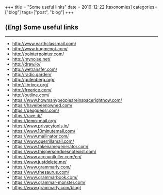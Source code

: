 +++
title = "Some useful links"
date = 2019-12-22
[taxonomies]
categories=["blog"]
tags=["post", "blog"]
+++

## (*Eng*) Some useful links
---
- http://www.earthclassmail.com/
- http://www.bugmenot.com/
- http://pointerpointer.com/
- http://mynoise.net/
- http://draw.io/
- http://wetransfer.com/
- http://radio.garden/
- http://gutenberg.org/
- http://librivox.org/
- http://freerice.com/
- http://outline.com/
- https://www.howmanypeopleareinspacerightnow.com/
- https://haveibeenpwned.com/
- https://geoguessr.com/
- https://rave.dj/
- https://temp-mail.org/
- https://www.privacytools.io/
- https://www.10minutemail.com/
- https://www.mailinator.com/
- https://www.guerrillamail.com/
- https://www.fakenamegenerator.com/
- https://www.thispersondoesnotexist.com/
- https://www.accountkiller.com/en/
- https://www.justdelete.me/
- https://www.grammarly.com/
- https://www.thesaurus.com/
- https://www.grammarbook.com/
- https://www.grammar-monster.com/
- https://www.grammarly.com/blog/
